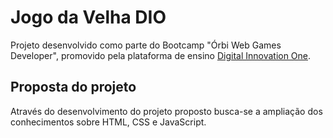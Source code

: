 # Jogo da Velha DIO
Projeto desenvolvido como parte do Bootcamp "Órbi Web Games Developer", promovido pela plataforma de ensino [Digital Innovation One](https://www.dio.me/).

## Proposta do projeto
Através do desenvolvimento do projeto proposto busca-se a ampliação dos conhecimentos sobre HTML, CSS e JavaScript.
